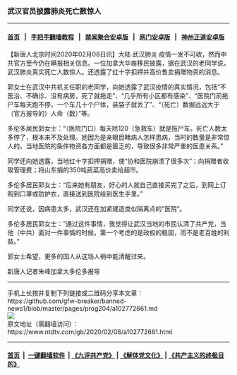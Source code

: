 ### 武汉官员披露肺炎死亡数惊人
------------------------

#### [首页](https://github.com/gfw-breaker/banned-news1/blob/master/README.md) &nbsp;&nbsp;|&nbsp;&nbsp; [手把手翻墙教程](https://github.com/gfw-breaker/guides/wiki) &nbsp;&nbsp;|&nbsp;&nbsp; [禁闻聚合安卓版](https://github.com/gfw-breaker/bn-android) &nbsp;&nbsp;|&nbsp;&nbsp; [网门安卓版](https://github.com/oGate2/oGate) &nbsp;&nbsp;|&nbsp;&nbsp; [神州正道安卓版](https://github.com/SzzdOgate/update) 



<div><div class="post_content" itemprop="articleBody">
 <p>
  【新唐人北京时间2020年02月08日讯】大陆
  <ok href="https://www.ntdtv.com/gb/武汉肺炎.htm">
   武汉肺炎
  </ok>
  疫情一发不可收，然而中共官方至今仍在瞒报相关信息。一位加拿大华裔移民披露，据在武汉的老同学说，武汉肺炎真实死亡人数惊人。还透露了红十字扣押并高价售卖捐赠物资的消息。
 </p>
 <p>
  郭女士在武汉中共机关任职的老同学，向她透露了武汉疫情的真实情况，包括“不医治、不确诊、没有病房，死了就拖走”、“几乎所有小区都有感染”、“医院门前拖尸车每天跑不停，一个车几十个尸体，装袋子就丢了”、“（死亡）数据远远大于（官方报导的）人命（数）”等。
 </p>
 <p>
  多伦多居民郭女士：“（医院门口）每天除120（急救车）就是拖尸车。死亡人数太多停了，根本来不及处理。她因为是亲眼目睹病人怎样患病，当时的数量是非常惊人的。当地医院的条件物资各方面都是匮乏的，导致很多非常严重的医患关系。”
 </p>
 <p>
  同学还向她透露，当地红十字扣押捐赠，使“协和医院崩溃了很多次”；向捐赠者收取管理费；将山东捐的350吨蔬菜高价卖给超市。
 </p>
 <p>
  多伦多居民郭女士：“后来她有朋友，好心的人就自己直接买完了之后，到网上订购到口罩或防护衣，直接送到医院给到医生手里。”
 </p>
 <p>
  同学还说，因病患太多，武汉还在加紧建造类似隔离点的“医院”。
 </p>
 <p>
  多伦多居民郭女士：“通过这件事情，我觉得让武汉当地的市民认清了共产党，当他（中共）面对一件事情的时候，第一个考虑的是政权的稳固，而不是老百姓的利益。”
 </p>
 <p>
  郭女士希望，更多的国人从这场人祸中能清醒过来。
 </p>
 <p>
  新唐人记者朱峰加拿大多伦多报导
 </p>
 <div class="single_ad">
 </div>
</div>
</div>
<hr/>
手机上长按并复制下列链接或二维码分享本文章：<br/>
https://github.com/gfw-breaker/banned-news1/blob/master/pages/prog204/a102772661.md <br/>
<a href='https://github.com/gfw-breaker/banned-news1/blob/master/pages/prog204/a102772661.md'><img src='https://github.com/gfw-breaker/banned-news1/blob/master/pages/prog204/a102772661.md.png'/></a> <br/>
原文地址（需翻墙访问）：https://www.ntdtv.com/gb/2020/02/08/a102772661.html


------------------------
#### [首页](https://github.com/gfw-breaker/banned-news1/blob/master/README.md) &nbsp;|&nbsp; [一键翻墙软件](https://github.com/gfw-breaker/nogfw/blob/master/README.md) &nbsp;| [《九评共产党》](https://github.com/gfw-breaker/9ping.md/blob/master/README.md#九评之一评共产党是什么) | [《解体党文化》](https://github.com/gfw-breaker/jtdwh.md/blob/master/README.md) | [《共产主义的终极目的》](https://github.com/gfw-breaker/gczydzjmd.md/blob/master/README.md)


<img src='http://gfw-breaker.win/banned-news/pages/prog204/a102772661.md' width='0px' height='0px'/>